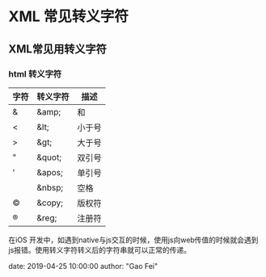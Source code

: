 #   XML 常见转义字符

## XML常见用转义字符

### html 转义字符
|字符|转义字符|描述|
|----|----|----|
|&|\&amp;|和|
|<|\&lt;|小于号|
|>|\&gt;|大于号|
|"|\&quot;|双引号|
|'|\&apos;|单引号|
| |\&nbsp;|空格|
|©|\&copy;|版权符|
|®|\&reg;|注册符|

在iOS 开发中，如遇到native与js交互的时候，使用js向web传值的时候就会遇到js报错。使用转义字符转义后的字符串就可以正常的传递。

date:       2019-04-25 10:00:00
author:     "Gao Fei"